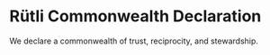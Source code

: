 # Rütli Commonwealth Declaration

We declare a commonwealth of trust, reciprocity, and stewardship.
